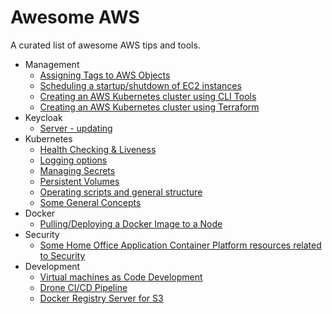 # Awesome AWS
A curated list of awesome AWS tips and tools.
* Management
    * [Assigning Tags to AWS Objects](Management/aws_tags.md)
    * [Scheduling a startup/shutdown of EC2 instances](Management/AWS_Scheduled_Startup_Shutdown.md)
    * [Creating an AWS Kubernetes cluster using CLI Tools](Management/AWS_K8S_Creation.md)
    * [Creating an AWS Kubernetes cluster using Terraform](Management/AWS_K8S_Terraform.md)
* Keycloak 
    * [Server - updating](Keycloak/server_updating.md)
* Kubernetes
    * [Health Checking & Liveness](Kubernetes/Health_Checking_Liveness.md)
    * [Logging options](Kubernetes/Logging_options.md)
    * [Managing Secrets](Kubernetes/Managing_Secrets.md)
    * [Persistent Volumes](Kubernetes/Persistent-Volumes.md)
    * [Operating scripts and general structure](Kubernetes/Operating_scripts_and_general_structure.md)
    * [Some General Concepts](Kubernetes/Some_General_Concepts.md)
* Docker
    * [Pulling/Deploying a Docker Image to a Node](Docker/Pulling_Deploying_a_Docker_Image_to_a_Node.md)
* Security
    * [Some Home Office Application Container Platform resources related to Security](Security/Some_Home_Office_Application_Container_Platform_resources_related_to_Security.md)
* Development
    * [Virtual machines as Code Development](Development/Virtual_machines_Development_VMs.md)
    * [Drone CI/CD Pipeline](Development/Drone_CI_CD_Pipeline.md)
    * [Docker Registry Server for S3](Development/Docker_Registry_Server_for_S3.md)


